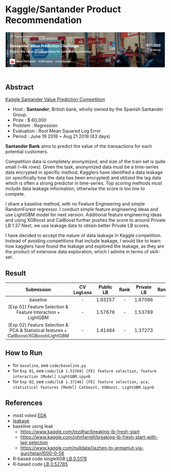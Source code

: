 # Kaggle/Santander Product Recommendation

<div align="center">
  <img src="rsc/logo.png"><br><br>
</div>

## Abstract
[Kaggle Santander Value Prediction Competition](https://www.kaggle.com/c/santander-value-prediction-challenge)

- Host : **Santander**, British bank, wholly owned by the Spanish Santander Group.
- Prize : $ 60,000
- Problem : Regression
- Evaluation : Root Mean Squared Log Error
- Period : June 19 2018 ~ Aug 21 2018 (63 days)

**Santander Bank** aims to predict the value of the transactions for each potential customers.

Competition data is completely anonymized, and size of the train set is quite small (~4k rows). Given the task, anonymized data must be a time-series data encrypted in specific method. Kagglers have identified a data leakage (or specifically how the data has been encrypted) and utilized the lag data which is often a strong predictor in time-series. Top scoring methods must include data leakage information, otherwise the score is too low to compete. 

I share a baseline method, with no Feature Engineering and simple RandomForest regressor.
I conduct simple feature engineering ideas and use LightGBM model for next version.
Additional feature engineering ideas and using XGBoost and CatBoost further pushes the score to around Private LB 1.37
Next, we use leakage data to obtain better Private LB scores.

I have decided to accept the nature of data leakage in Kaggle competition. Instead of avoiding competitions that include leakage, I would like to learn how kagglers have found the leakage and explored the leakage, as they are the product of extensive data exploration, which I admire in terms of skill-set.


## Result
| Submission | CV LogLoss | Public LB | Rank | Private LB | Rank |
|:----------:|:----------:|:---------:|:----:|:----------:|:----:|
| baseline | - | 1.93257 | - | 1.87086 | 
| [Exp 01] Feature Selection & Feature Interaction + LightGBM | - | 1.57676 | - | 1.53769 | 
| [Exp 02] Feature Selection & PCA & Statistical features + CatBoost/XGBoost/LightGBM | - | 1.41484 | - | 1.37273

## How to Run

- for `baseline`, see `code/baseline.py`
- for `Exp 01`, see `code/[LB 1.53769] [FE] feature selection, feature interaction [Model] LightGBM.ipynb`
- for `Exp 02`, see `code/[LB 1.37246] [FE] feature selection, pca, statistical features [Model] Catboost, XGBoost, LightGBM.ipynb`

## References
- most voted [EDA](https://www.kaggle.com/headsortails/breaking-bank-santander-eda)
- [leakage](https://www.kaggle.com/johnfarrell/giba-s-property-extended-extended-result)
- baseline using leak
  - https://www.kaggle.com/tezdhar/breaking-lb-fresh-start
  - https://www.kaggle.com/johnfarrell/breaking-lb-fresh-start-with-lag-selection
  - https://www.kaggle.com/nulldata/jiazhen-to-armamut-via-gurchetan1000-0-56
- R-based code singleXGB [LB 0.5178](https://www.kaggle.com/titericz/winner-model-giba-single-xgb-lb0-5178)
- R-based code [LB 0.52785](https://www.kaggle.com/rsakata/21st-place-solution-bug-fixed-private-0-52785)
